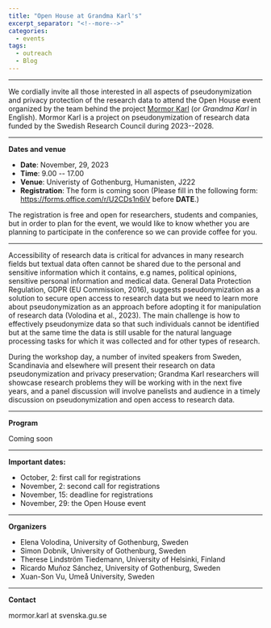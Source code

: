```yaml
---
title: "Open House at Grandma Karl's"
excerpt_separator: "<!--more-->"
categories:
  - events
tags:
  - outreach
  - Blog
---
```


------

We cordially invite all those interested in all aspects of pseudonymization and privacy protection of the research data to attend the Open House event organized by the team behind the project [Mormor Karl](https://mormor-karl.github.io/) (or *Grandma Karl* in English). Mormor Karl is a project on pseudonymization of research data funded by the Swedish Research Council during 2023--2028. 

<!--more-->
------

**Dates and venue**

* **Date**: November, 29, 2023 
* **Time**: 9.00 -- 17.00
* **Venue**: Univeristy of Gothenburg, Humanisten, J222
* **Registration**: The form is coming soon (Please fill in the following form: <https://forms.office.com/r/U2CDs1n6iV> before __DATE__.)

The registration is free and open for researchers, students and companies, but in order to plan for the event, we would like to know whether you are planning to participate in the conference so we can provide coffee for you.

------

Accessibility of research data is critical for advances in many research fields but textual data often cannot be shared due to the personal and sensitive information which it contains, e.g names, political opinions, sensitive personal information and medical data. General Data Protection Regulation, GDPR (EU Commission, 2016), suggests pseudonymization as a solution to secure open access to research data but we need to learn more about pseudonymization as an approach before adopting it for manipulation of research data (Volodina et al., 2023). The main challenge is how to effectively pseudonymize data so that such individuals cannot be identified but at the same time the data is still usable for the natural language processing tasks for which it was collected and for other types of research.

During the workshop day, a number of invited speakers from Sweden, Scandinavia and elsewhere will present their research on data pseudonymization and privacy preservation; Grandma Karl researchers will showcase research problems they will be working with in the next five years, and a panel discussion will involve panelists and audience in a timely discussion on pseudonymization and open access to research data.

------

**Program**

Coming soon

------

**Important dates:** 

* October, 2: first call for registrations
* November, 2: second call for registrations
* November, 15: deadline for registrations
* November, 29: the Open House event

------

**Organizers**

* Elena Volodina, University of Gothenburg, Sweden
* Simon Dobnik, University of Gothenburg, Sweden
* Therese Lindström Tiedemann, University of Helsinki, Finland
* Ricardo Muñoz Sánchez, University of Gothenburg, Sweden
* Xuan-Son Vu, Umeå University, Sweden

------

**Contact**

mormor.karl at svenska.gu.se

